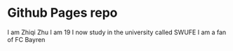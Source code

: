 # Github Pages repo
 I am Zhiqi Zhu
 I am 19
 I now study in the university called SWUFE
 I am a fan of FC Bayren 
  
